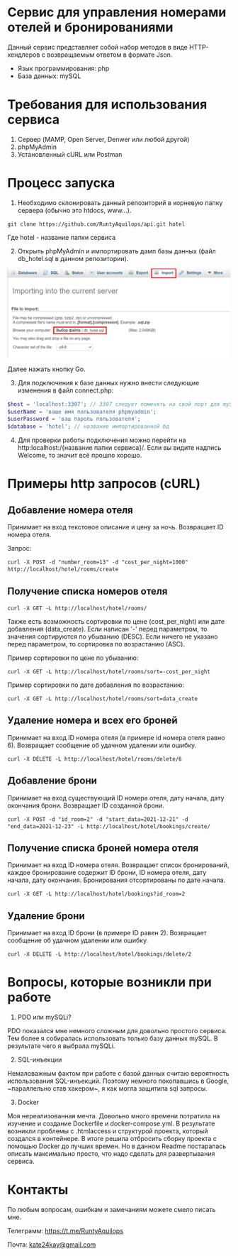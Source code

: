 # Сервис для управления номерами отелей и бронированиями
Данный сервис представляет собой набор методов в виде HTTP-хендлеров с возвращаемым ответом в формате Json. 
* Язык программирования: php
* База данных: mySQL

# Требования для использования сервиса
1. Сервер (MAMP, Open Server, Denwer или любой другой)
2. phpMyAdmin
3. Установленный cURL или Postman

# Процесс запуска
1. Необходимо склонировать данный репозиторий в корневую папку сервера (обычно это htdocs, www...).
```
git clone https://github.com/RuntyAquilops/api.git hotel
```
Где hotel - название папки сервиса

2. Открыть phpMyAdmin и импортировать дамп базы данных (файл db_hotel.sql в данном репозитории).

![Импортирование базы данных](images/import_db.png)

Далее нажать кнопку Go.

3. Для подключения к базе данных нужно внести следующие изменения в файл connect.php:
```php
$host = 'localhost:3307'; // 3307 следует поменять на свой порт для mySQl
$userName = 'ваше имя пользователя phpmyadmin'; 
$userPassword = 'ваш пароль пользователя';
$database = 'hotel'; // название импортированной бд
```

4. Для проверки работы подключения можно перейти на http:localhost:/{название папки сервиса}/. Если вы видите надпись Welcome, то значит всё прошло хорошо.

# Примеры http запросов (cURL)

## Добавление номера отеля

Принимает на вход текстовое описание и цену за ночь. Возвращает ID номера отеля.

Запрос:
```
curl -X POST -d "number_room=13" -d "cost_per_night=1000" http://localhost/hotel/rooms/create
```

## Получение списка номеров отеля


```
curl -X GET -L http://localhost/hotel/rooms/
```

Также есть возможность сортировки по цене (cost_per_night) или дате добавления (data_create). Если написан '-' перед параметром, то значения сортируются по убыванию (DESC). Если ничего не указано перед параметром, то сортировка по возрастанию (ASC).

Пример сортировки по цене по убыванию:

```
curl -X GET -L http://localhost/hotel/rooms/sort=-cost_per_night
```

Пример сортировки по дате добавления по возрастанию:

```
curl -X GET -L http://localhost/hotel/rooms/sort=data_create
```

## Удаление номера и всех его броней

Принимает на вход ID номера отеля (в примере id номера отеля равно 6). Возвращает сообщение об удачном удалении или ошибку.

```
curl -X DELETE -L http://localhost/hotel/rooms/delete/6
```

## Добавление брони 
Принимает на вход существующий ID номера отеля, дату начала, дату окончания брони. Возвращает ID созданной брони.
```
curl -X POST -d "id_room=2" -d "start_data=2021-12-21" -d "end_data=2021-12-23" -L http://localhost/hotel/bookings/create/
```

## Получение списка броней номера отеля
Принимает на вход ID номера отеля. Возвращает список бронирований, каждое бронирование содержит ID брони, ID номера отеля, дату начала, дату окончания. Бронирования отсортированы по дате начала. 

```
curl -X GET -L http://localhost/hotel/bookings?id_room=2
```

## Удаление брони 
Принимает на вход ID брони (в примере ID равен 2). Возвращает сообщение об удачном удалении или ошибку.

```
curl -X DELETE -L http://localhost/hotel/bookings/delete/2
```

# Вопросы, которые возникли при работе
1. PDO или mySQLi? 

PDO показался мне немного сложным для довольно простого сервиса. Тем более я собиралась использовать только базу данных mySQL. В результате чего я выбрала mySQLi.

2. SQL-инъекции

Немаловажным фактом при работе с базой данных считаю вероятность использования SQL-инъекций. Поэтому немного покопавшись в Google, ~параллельно став хакером~, я как могла защитила sql запросы.

3. Docker

Моя нереализованная мечта. Довольно много времени потратила на изучение и создание Dockerfile и docker-compose.yml. В результате возникли проблемы с .htmlaccess и структурой проекта, который создался в контейнере. В итоге решила отбросить сборку проекта с помощью Docker до лучших времен. Но в данном Readme постаралась описать максимально просто, что надо сделать для развертывания сервиса.

# Контакты
По любым вопросам, ошибкам и замечаниям можете смело писать мне.

Телеграмм: https://t.me/RuntyAquilops

Почта: kate24kay@gmail.com

